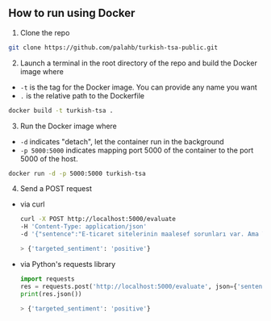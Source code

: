 ## How to run using Docker
1. Clone the repo
```bash
git clone https://github.com/palahb/turkish-tsa-public.git
```
2. Launch a terminal in the root directory of the repo and build the Docker image where
- `-t` is the tag for the Docker image. You can provide any name you want
- `.` is the relative path to the Dockerfile 
```bash
docker build -t turkish-tsa .
```
3. Run the Docker image where
- `-d` indicates "detach", let the container run in the background
- `-p 5000:5000` indicates mapping port 5000 of the container to the port 5000 of the host.
```bash
docker run -d -p 5000:5000 turkish-tsa
```
4. Send a POST request
- via curl
    ```bash
    curl -X POST http://localhost:5000/evaluate 
   -H 'Content-Type: application/json' 
   -d '{"sentence":"E-ticaret sitelerinin maalesef sorunları var. Ama Trendyol iyi çalışıyor.", "target":"trendyol"}'

   > {'targeted_sentiment': 'positive'}
    ```
- via Python's requests library
    ```python
    import requests
    res = requests.post('http://localhost:5000/evaluate', json={'sentence':'E-ticaret sitelerinin maalesef sorunları var. Ama Trendyol iyi çalışıyor.', 'target':'trendyol'})
    print(res.json())

    > {'targeted_sentiment': 'positive'}
    ```
